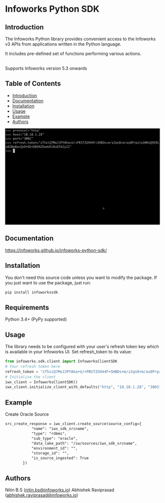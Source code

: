 # Infoworks Python SDK

## Introduction
The Infoworks Python library provides convenient access to the Infoworks v3 APIs from
applications written in the Python language. 

It includes pre-defined set of functions performing various actions.

<br>
Supports Infoworks version 5.3 onwards

## Table of Contents
- [Introduction](#introduction)
- [Documentation](#documentation)
- [Installation](#installation)
- [Usage](#usage)
- [Example](#example)
- [Authors](#authors)

![Infoworks SDK Usage GIF](/infoworks_sdk.gif?raw=true)

## Documentation

https://infoworks.github.io/infoworks-python-sdk/

## Installation

You don't need this source code unless you want to modify the package. If you just want to use the package, just run:
```sh
pip install infoworkssdk
```
## Requirements

Python 3.4+ (PyPy supported)

## Usage

The library needs to be configured with your user's refresh token key which is available in your Infoworks UI. Set refresh_token to its value:

```python
from infoworks.sdk.client import InfoworksClientSDK
# Your refresh token here
refresh_token = "zThziQ7MoJJPYAha+U/+PBSTZG944F+SHBDs+m/z2qn8+m/ax8Prpzla1MHzQ5EBLzB2Bw8a+Qs9r6En5BEN2DsmUVJ6sKFb2yI2"
# Initialise the client
iwx_client = InfoworksClientSDK()
iwx_client.initialize_client_with_defaults("http", "10.18.1.28", "3001", refresh_token)
```
## Example

Create Oracle Source
```
src_create_response = iwx_client.create_source(source_config={
            "name": "iwx_sdk_srcname",
            "type": "rdbms",
            "sub_type": "oracle",
            "data_lake_path": "/iw/sources/iwx_sdk_srcname",
            "environment_id": "",
            "storage_id": "",
            "is_source_ingested": True
        })
```

## Authors

Nitin B.S (nitin.bs@infoworks.io)
Abhishek Raviprasad (abhishek.raviprasad@infoworks.io)